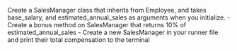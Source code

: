 Create a SalesManager class that inherits from Employee, and takes base_salary, and estimated_annual_sales as arguments when you initialize.
    - Create a bonus method on SalesManager that returns 10% of estimated_annual_sales
    - Create a new SalesManager in your runner file and print their total compensation to the terminal